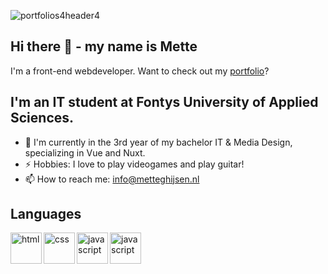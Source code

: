 ![portfolios4header4](https://user-images.githubusercontent.com/84067173/187463620-756486c0-6e05-4a9a-bcd7-31b34bf60c57.png)

## Hi there 👋 - my name is Mette
I'm a front-end webdeveloper.
Want to check out my [portfolio](https://metteghijsen.nl/)?

## I'm an IT student at Fontys University of Applied Sciences. 
- 🌱 I'm currently in the 3rd year of my bachelor IT & Media Design, specializing in Vue and Nuxt.
- ⚡ Hobbies: I love to play videogames and play guitar!
- 📫 How to reach me: info@metteghijsen.nl

## Languages 
<img align="left" alt="html" width="50px" src="https://camo.githubusercontent.com/da7acacadecf91d6dc02efcd2be086bb6d78ddff19a1b7a0ab2755a6fda8b1e9/68747470733a2f2f63646e2e6a7364656c6976722e6e65742f67682f64657669636f6e732f64657669636f6e2f69636f6e732f68746d6c352f68746d6c352d6f726967696e616c2e737667"/>
<img align="left" alt="css" width="50px" src="https://camo.githubusercontent.com/2e496d4bfc6f753ddca87b521ce95c88219f77800212ffa6d4401ad368c82170/68747470733a2f2f63646e2e6a7364656c6976722e6e65742f67682f64657669636f6e732f64657669636f6e2f69636f6e732f637373332f637373332d6f726967696e616c2e737667"/>
<img align="left" alt="javascript" width="50px" src="https://camo.githubusercontent.com/442c452cb73752bb1914ce03fce2017056d651a2099696b8594ddf5ccc74825e/68747470733a2f2f63646e2e6a7364656c6976722e6e65742f67682f64657669636f6e732f64657669636f6e2f69636f6e732f6a6176617363726970742f6a6176617363726970742d6f726967696e616c2e737667"/>
<img align="left" alt="javascript" width="50px" src="https://github.com/metteghijsen/metteghijsen/assets/84067173/5a8f81b2-fbbb-49c1-998c-f6804cec94d0"/>


